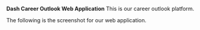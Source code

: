 **Dash Career Outlook Web Application**
This is our career outlook platform.

The following is the screenshot for our web application.


